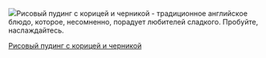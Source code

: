 <!--2025-07-28 10:58:25-->
<div class="yb">
  <div class="rss povarenok"><a href="https://www.povarenok.ru/recipes/show/182952/"><img src="https://www.povarenok.ru/data/cache/2025jul/27/04/3185711_66074-640x480.jpg"></a>Рисовый пудинг с корицей и черникой - традиционное английское блюдо, которое, несомненно, порадует любителей сладкого. Пробуйте, наслаждайтесь. <p class="titl"><a href="https://www.povarenok.ru/recipes/show/182952/">Рисовый пудинг с корицей и черникой</a></p></div>
</div>
